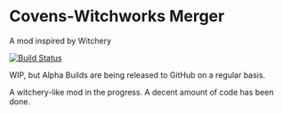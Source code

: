 # Covens-Witchworks Merger
A mod inspired by Witchery

[![Build Status](https://travis-ci.org/Um-Mitternacht/Unnamed-Witchery-Clone.svg?branch=master)](https://travis-ci.org/Um-Mitternacht/Unnamed-Witchery-Clone)

WIP, but Alpha Builds are being released to GitHub on a regular basis.

A witchery-like mod in the progress. A decent amount of code has been done.
